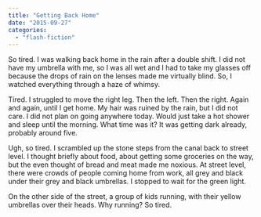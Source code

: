 ```yaml
---
title: "Getting Back Home"
date: "2015-09-27"
categories: 
  - "flash-fiction"
---
```


So tired. I was walking back home in the rain after a double shift. I did not have my umbrella with me, so I was all wet and I had to take my glasses off because the drops of rain on the lenses made me virtually blind. So, I watched everything through a haze of whimsy.

Tired. I struggled to move the right leg. Then the left. Then the right. Again and again, until I get home. My hair was ruined by the rain, but I did not care. I did not plan on going anywhere today. Would just take a hot shower and sleep until the morning. What time was it? It was getting dark already, probably around five.

Ugh, so tired. I scrambled up the stone steps from the canal back to street level. I thought briefly about food, about getting some groceries on the way, but the even thought of bread and meat made me noxious. At street level, there were crowds of people coming home from work, all grey and black under their grey and black umbrellas. I stopped to wait for the green light.

On the other side of the street, a group of kids running, with their yellow umbrellas over their heads. Why running? So tired.
